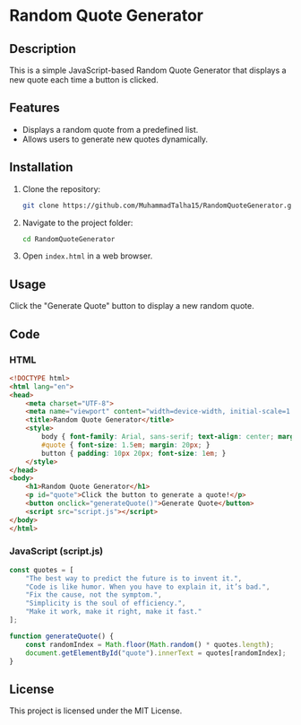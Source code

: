 # Random Quote Generator

## Description
This is a simple JavaScript-based Random Quote Generator that displays a new quote each time a button is clicked.

## Features
- Displays a random quote from a predefined list.
- Allows users to generate new quotes dynamically.

## Installation
1. Clone the repository:
   ```sh
   git clone https://github.com/MuhammadTalha15/RandomQuoteGenerator.git
   ```
2. Navigate to the project folder:
   ```sh
   cd RandomQuoteGenerator
   ```
3. Open `index.html` in a web browser.

## Usage
Click the "Generate Quote" button to display a new random quote.

## Code
### HTML
```html
<!DOCTYPE html>
<html lang="en">
<head>
    <meta charset="UTF-8">
    <meta name="viewport" content="width=device-width, initial-scale=1.0">
    <title>Random Quote Generator</title>
    <style>
        body { font-family: Arial, sans-serif; text-align: center; margin: 50px; }
        #quote { font-size: 1.5em; margin: 20px; }
        button { padding: 10px 20px; font-size: 1em; }
    </style>
</head>
<body>
    <h1>Random Quote Generator</h1>
    <p id="quote">Click the button to generate a quote!</p>
    <button onclick="generateQuote()">Generate Quote</button>
    <script src="script.js"></script>
</body>
</html>
```

### JavaScript (script.js)
```javascript
const quotes = [
    "The best way to predict the future is to invent it.",
    "Code is like humor. When you have to explain it, it’s bad.",
    "Fix the cause, not the symptom.",
    "Simplicity is the soul of efficiency.",
    "Make it work, make it right, make it fast."
];

function generateQuote() {
    const randomIndex = Math.floor(Math.random() * quotes.length);
    document.getElementById("quote").innerText = quotes[randomIndex];
}
```

## License
This project is licensed under the MIT License.
